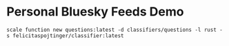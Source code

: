 # Personal Bluesky Feeds Demo

```shell
scale function new questions:latest -d classifiers/questions -l rust -s felicitaspojtinger/classifier:latest
```
